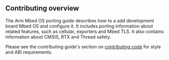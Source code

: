 ## Contributing overview

The Arm Mbed OS porting guide describes how to a add development board Mbed OS and configure it. It includes porting information about related features, such as cellular, exporters and Mbed TLS. It also contains information about CMSIS, RTX and Thread safety.

Please see the contributing guide's section on [contributing code](../reference/style.html) for style and ABI requirements.
